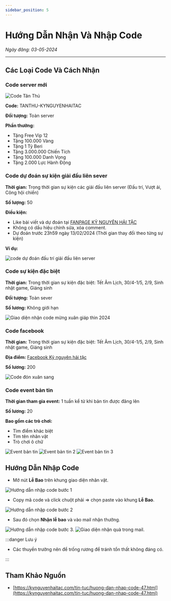 ```yaml
---
sidebar_position: 5
---
```


# Hướng Dẫn Nhận Và Nhập Code

*Ngày đăng: 03-05-2024*
<hr/>

## Các Loại Code Và Cách Nhận

### Code server mới

<div className="text--center">

![Code Tân Thủ](./code-tan-thu.jpg)
</div>

**Code:** TANTHU-KYNGUYENHAITAC

**Đối tượng:** Toàn server

**Phần thưởng:**

- Tặng Free Vip 12
- Tặng 100.000 Vàng
- Tặng 1 Tỷ Beri
- Tặng 3.000.000 Chiến Tích
- Tặng 100.000 Danh Vọng
- Tặng 2.000 Lực Hành Động

### Code dự đoán sự kiện giải đấu liên sever

**Thời gian:** Trong thời gian sự kiện các giải đấu liên server (Đấu trí, Vượt ải, Công hội chiến)

**Số lượng:** 50

**Điều kiện:**

- Like bài viết và dự đoán tại [FANPAGE KỶ NGUYÊN HẢI TẶC](https://www.facebook.com/kynguyenhaitac)
- Không có dấu hiệu chỉnh sửa, xóa comment.
- Dự đoán trước 23h59 ngày 13/02/2024 (Thời gian thay đổi theo từng sự kiện)

**Ví dụ:**

<div className="text--center">

![code dự đoán đấu trí giải đấu liên server](code-du-doan-dau-tri.png)
</div>

### Code sự kiện đặc biệt

**Thời gian:** Trong thời gian sự kiện đặc biệt: Tết Âm Lịch, 30/4-1/5, 2/9, Sinh nhật game, Giáng sinh

**Đối tượng:** Toàn sever

**Số lương:** Không giới hạn

<div className="text--center">

![Giao diện nhận code mừng xuân giáp thìn 2024](https://static.kynguyenhaitac.com//files/uploads/files/2021/800x/800x1000-Ep08.jpg)
</div>

### Code facebook

**Thời gian:** Trong thời gian sự kiện đặc biệt: Tết Âm Lịch, 30/4-1/5, 2/9, Sinh nhật game, Giáng sinh

**Địa điểm:** [Facebook Kỷ nguyên hải tặc](https://www.facebook.com/kynguyenhaitac)

**Số lương:** 200

<div className="text--center">

![Code đón xuân sang](code-don-xuan.png)
</div>

### Code event bản tin

**Thời gian tham gia event:** 1 tuần kể từ khi bản tin được đăng lên

**Số lương:** 20

**Bao gồm các trò chơi:**

- Tìm điểm khác biệt
- Tìm tên nhân vật
- Trò chơi ô chữ

<div className="text--center">

![Event bản tin](./event-ban-tin.jpg)
![Event bản tin 2](./event-ban-tin-2.jpg)
![Event bản tin 3](./event-ban-tin-3.jpg)
</div>

## Hướng Dẫn Nhập Code

- Mở nút **Lễ Bao** trên khung giao diện nhân vật.

<div className="text--center">

![Hướng dẫn nhập code bước 1](https://static.kynguyenhaitac.com//files/uploads/files/2020/EV/1(3).png)

</div>

- Copy mã code và click chuột phải => chọn paste vào khung **Lễ Bao**.

<div className="text--center">

![Hướng dẫn nhập code bước 2](https://static.kynguyenhaitac.com//files/uploads/files/2020/EV/2(2).png)
</div>

- Sau đó chọn **Nhận lễ bao** và vào mail nhận thưởng.

<div className="text--center">

![Hướng dẫn nhập code bước 3](https://static.kynguyenhaitac.com//files/uploads/files/2020/EV/3(2).png).
![Giao diện nhận quà trong mail](https://static.kynguyenhaitac.com//files/uploads/files/2020/EV/4(2).png).
</div>

:::danger Lưu ý

- Các thuyền trưởng nên để trống rương để tránh tổn thất không đáng có.

:::

## Tham Khảo Nguồn

- [https://kynguyenhaitac.com/tin-tuc/huong-dan-nhap-code-47.html](https://kynguyenhaitac.com/tin-tuc/huong-dan-nhap-code-47.html)
